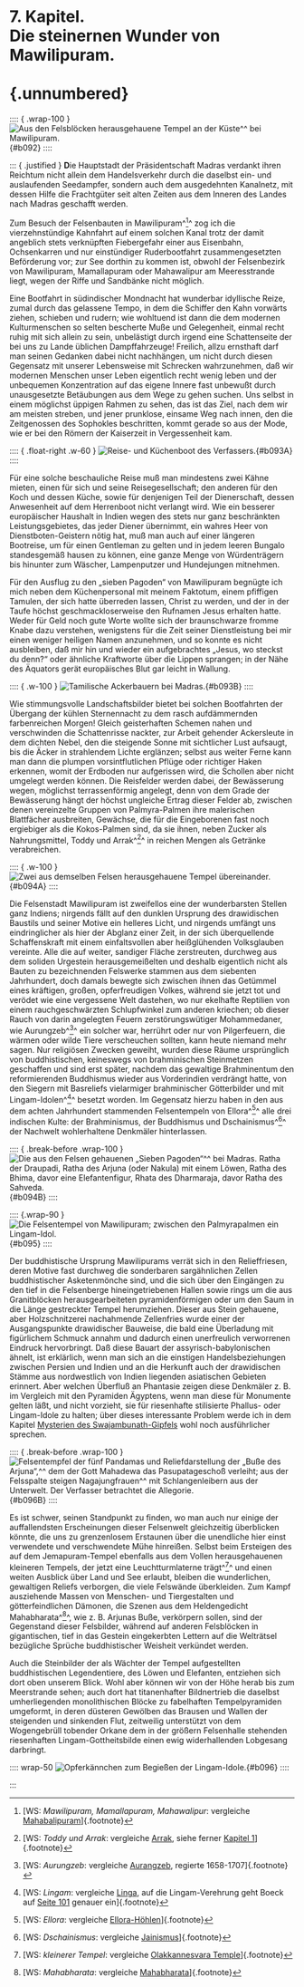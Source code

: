 # 7. Kapitel. <br /><strong>Die steinernen Wunder von Mawilipuram.</strong><br /><br /> {.unnumbered}

:::: { .wrap-100 }
![Aus den Felsblöcken herausgehauene Tempel an der Küste^[^150]^ bei Mawilipuram.](Kurt_boeck_indien_nepal_092.jpg "Kurt_boeck_indien_nepal_092.jpg"){#b092}
::::

::: { .justified }
**D**ie Hauptstadt der Präsidentschaft Madras verdankt ihren Reichtum
nicht allein dem Handelsverkehr durch die daselbst ein- und auslaufenden
Seedampfer, sondern auch dem ausgedehnten Kanalnetz, mit dessen Hilfe
die Frachtgüter seit alten Zeiten aus dem Inneren des Landes nach Madras
geschafft werden.

Zum Besuch der Felsenbauten in Mawilipuram^[^151]^ zog ich die
vierzehnstündige Kahnfahrt auf einem solchen Kanal trotz der damit
angeblich stets verknüpften Fiebergefahr einer aus Eisenbahn,
Ochsenkarren und nur einstündiger Ruderbootfahrt zusammengesetzten
Beförderung vor; zur See dorthin zu kommen ist, obwohl der Felsenbezirk
von Mawilipuram, Mamallapuram oder Mahawalipur am Meeresstrande liegt,
wegen der Riffe und Sandbänke nicht möglich.

Eine Bootfahrt in südindischer Mondnacht hat wunderbar idyllische Reize,
zumal durch das gelassene Tempo, in dem die Schiffer den Kahn vorwärts
ziehen, schieben und rudern; wie wohltuend ist dann die dem modernen
Kulturmenschen so selten bescherte Muße und Gelegenheit, einmal recht
ruhig mit sich allein zu sein, unbelästigt durch irgend eine
Schattenseite der bei uns zu Lande üblichen Dampffahrzeuge! Freilich,
allzu ernsthaft darf man seinen Gedanken dabei nicht nachhängen, um
nicht durch diesen Gegensatz mit unserer Lebensweise mit Schrecken
wahrzunehmen, daß wir modernen Menschen unser Leben eigentlich recht
wenig leben und der unbequemen Konzentration auf das eigene Innere fast
unbewußt durch unausgesetzte Betäubungen aus dem Wege zu gehen suchen.
Uns selbst in einem möglichst üppigen Rahmen zu sehen, das ist das Ziel,
nach dem wir am meisten streben, und jener prunklose, einsame Weg nach
innen, den die Zeitgenossen des Sophokles beschritten, kommt gerade
so aus der Mode, wie er bei den Römern der Kaiserzeit in Vergessenheit kam.

:::: { .float-right .w-60 }
![Reise- und Küchenboot des Verfassers.](Kurt_boeck_indien_nepal_093A.jpg "Kurt_boeck_indien_nepal_093A.jpg"){#b093A}
::::

Für eine solche beschauliche Reise muß man mindestens zwei Kähne mieten, einen für sich und seine
Reisegesellschaft; den anderen für den Koch und dessen Küche, sowie für
denjenigen Teil der Dienerschaft, dessen Anwesenheit auf dem Herrenboot nicht verlangt wird.
Wie ein besserer europäischer Haushalt in Indien wegen des stets nur ganz beschränkten Leistungsgebietes,
das jeder Diener übernimmt, ein wahres Heer von Dienstboten-Geistern nötig hat, muß man auch auf einer
längeren Bootreise, um für einen Gentleman zu gelten und in jedem leeren Bungalo
standesgemäß hausen zu können, eine ganze Menge von Würdenträgern bis hinunter zum Wäscher,
Lampenputzer und Hundejungen mitnehmen.

Für den Ausflug zu den „sieben Pagoden“ von Mawilipuram begnügte ich mich neben dem Küchenpersonal
mit meinem Faktotum, einem pfiffigen Tamulen, der sich hatte überreden lassen,
Christ zu werden, und der in der Taufe höchst geschmackloserweise den Rufnamen Jesus erhalten hatte.
Weder für Geld noch gute Worte wollte sich der braunschwarze fromme Knabe dazu verstehen,
wenigstens für die Zeit seiner Dienstleistung bei mir einen weniger heiligen Namen anzunehmen,
und so konnte es nicht
ausbleiben, daß mir hin und wieder ein aufgebrachtes „Jesus, wo steckst
du denn?“ oder ähnliche Kraftworte über die Lippen sprangen; in der Nähe
des Äquators gerät europäisches Blut gar leicht in Wallung.

:::: { .w-100 }
![Tamilische Ackerbauern bei Madras.](Kurt_boeck_indien_nepal_093B.jpg "Kurt_boeck_indien_nepal_093B.jpg"){#b093B}
::::

Wie stimmungsvolle Landschaftsbilder bietet bei solchen Bootfahrten der
Übergang der kühlen Sternennacht zu dem rasch aufdämmernden
farbenreichen Morgen! Gleich geisterhaften Schemen nahen und
verschwinden die Schattenrisse nackter, zur Arbeit gehender Ackersleute
in dem dichten Nebel, den die steigende Sonne mit sichtlicher Lust
aufsaugt, bis die Äcker in strahlendem Lichte erglänzen; selbst aus
weiter Ferne kann man dann die plumpen vorsintflutlichen Pflüge oder
richtiger Haken erkennen, womit der Erdboden nur aufgerissen wird, die
Schollen aber nicht umgelegt werden können. Die Reisfelder werden dabei,
der Bewässerung wegen, möglichst terrassenförmig angelegt, denn von dem
Grade der Bewässerung hängt der höchst ungleiche Ertrag dieser Felder
ab, zwischen denen vereinzelte Gruppen von Palmyra-Palmen ihre
malerischen Blattfächer ausbreiten, Gewächse, die für die Eingeborenen
fast noch ergiebiger als die Kokos-Palmen sind, da sie ihnen, neben
Zucker als Nahrungsmittel, Toddy und Arrak^[^152]^ in reichen Mengen als
Getränke verabreichen.

:::: { .w-100 }
![Zwei aus demselben Felsen herausgehauene Tempel übereinander.](Kurt_boeck_indien_nepal_094A.jpg "Kurt_boeck_indien_nepal_094A.jpg"){#b094A}
::::

Die Felsenstadt Mawilipuram ist zweifellos eine der wunderbarsten
Stellen ganz Indiens; nirgends fällt auf den dunklen Ursprung des
drawidischen Baustils und seiner Motive ein helleres Licht, und nirgends
umfängt uns eindringlicher als hier der Abglanz einer Zeit, in der sich
überquellende Schaffenskraft mit einem einfaltsvollen aber heißglühenden
Volksglauben vereinte. Alle die auf weiter, sandiger Fläche zerstreuten,
durchweg aus dem soliden Urgestein herausgemeißelten und deshalb
eigentlich nicht als Bauten zu bezeichnenden Felswerke
stammen aus dem siebenten Jahrhundert, doch damals bewegte sich zwischen
ihnen das Getümmel eines kräftigen, großen, opferfreudigen Volkes,
während sie jetzt tot und verödet wie eine vergessene Welt dastehen, wo
nur ekelhafte Reptilien von einem rauchgeschwärzten Schlupfwinkel zum
anderen kriechen; ob dieser Rauch von darin angelegten Feuern
zerstörungswütiger Mohammedaner, wie Aurungzeb^[^153]^ ein solcher war,
herrührt oder nur von Pilgerfeuern, die wärmen oder wilde Tiere
verscheuchen sollten, kann heute niemand mehr sagen. Nur religiösen
Zwecken geweiht, wurden diese Räume ursprünglich von buddhistischen,
keineswegs von brahminischen Steinmetzen geschaffen und sind erst
später, nachdem das gewaltige Brahminentum den reformierenden Buddhismus
wieder aus Vorderindien verdrängt hatte, von den Siegern mit Basreliefs
vielarmiger brahminischer Götterbilder und mit Lingam-Idolen^[^154]^ besetzt
worden. Im Gegensatz hierzu haben in den aus dem achten Jahrhundert
stammenden Felsentempeln von Ellora^[^155]^ alle drei indischen Kulte: der
Brahminismus, der Buddhismus und Dschainismus^[^156]^ der Nachwelt
wohlerhaltene Denkmäler hinterlassen.

:::: { .break-before .wrap-100 }
![Die aus den Felsen gehauenen „Sieben Pagoden“^[^157]^ bei Madras.
<small>Ratha der Draupadi, Ratha des Arjuna (oder Nakula) mit einem Löwen, Ratha des Bhima, davor eine Elefantenfigur, Rhata des Dharmaraja, davor Ratha des Sahveda.</small>
](Kurt_boeck_indien_nepal_094B.jpg "Kurt_boeck_indien_nepal_094B.jpg"){#b094B}
::::

:::: {.wrap-90 }
![Die Felsentempel von Mawilipuram; zwischen den Palmyrapalmen ein Lingam-Idol.](Kurt_boeck_indien_nepal_095.jpg "Kurt_boeck_indien_nepal_095.jpg"){#b095}
::::

Der buddhistische Ursprung Mawilipurams verrät sich in den
Relieffriesen, deren Motive fast durchweg die sonderbaren sargähnlichen
Zellen buddhistischer Asketenmönche sind, und die sich über den
Eingängen zu den tief in die Felsenberge hineingetriebenen Hallen sowie
rings um die aus Granitblöcken herausgearbeiteten pyramidenförmigen oder
um den Saum in die Länge gestreckter Tempel herumziehen. Dieser aus
Stein gehauene, aber Holzschnitzerei nachahmende Zellenfries wurde einer
der Ausgangspunkte drawidischer Bauweise, die bald eine Überladung mit
figürlichem Schmuck annahm und dadurch einen unerfreulich verworrenen
Eindruck hervorbringt. Daß diese Bauart der
assyrisch-babylonischen ähnelt, ist erklärlich, wenn man sich an die
einstigen Handelsbeziehungen zwischen Persien und Indien und an die
Herkunft auch der drawidischen Stämme aus nordwestlich von Indien
liegenden asiatischen Gebieten erinnert. Aber welchen Überfluß an
Phantasie zeigen diese Denkmäler z. B. im Vergleich mit den Pyramiden
Ägyptens, wenn man diese für Monumente gelten läßt, und nicht vorzieht,
sie für riesenhafte stilisierte Phallus- oder Lingam-Idole zu halten;
über dieses interessante Problem werde ich in dem Kapitel [Mysterien des
Swajambunath-Gipfels](#Kapitel_vierundzwanzig) wohl noch ausführlicher sprechen.

:::: { .break-before .wrap-100 }
![Felsentempfel der fünf Pandamas und Reliefdarstellung der „Buße des Arjuna“,^[^158]^ dem der Gott Mahadewa das Pasupatageschoß verleiht; aus der Felsspalte steigen Nagajungfrauen^[^159]^ mit Schlangenleibern aus der Unterwelt. Der Verfasser betrachtet die Allegorie.
](Kurt_boeck_indien_nepal_096B.jpg "Kurt_boeck_indien_nepal_096B.jpg"){#b096B}
::::

Es ist schwer, seinen Standpunkt zu finden, wo man auch nur einige der
auffallendsten Erscheinungen dieser Felsenwelt gleichzeitig überblicken
könnte, die uns zu grenzenlosem Erstaunen über die unendliche hier einst
verwendete und verschwendete Mühe hinreißen. Selbst beim Ersteigen des
auf dem Jemapuram-Tempel ebenfalls aus dem Vollen herausgehauenen
kleineren Tempels, der jetzt eine Leuchtturmlaterne trägt^[^160]^ und einen
weiten Ausblick über Land und See erlaubt, bleiben die wunderlichen,
gewaltigen Reliefs verborgen, die viele Felswände überkleiden. Zum Kampf
ausziehende Massen von Menschen- und Tiergestalten und götterfeindlichen
Dämonen, die Szenen aus dem Heldengedicht Mahabharata^[^161]^, wie z. B.
Arjunas Buße, verkörpern sollen, sind der Gegenstand dieser Felsbilder,
während auf anderen Felsblöcken in gigantischen, tief in das Gestein
eingekerbten Lettern auf die Welträtsel bezügliche Sprüche
buddhistischer Weisheit verkündet werden.

Auch die Steinbilder der als Wächter der Tempel aufgestellten
buddhistischen Legendentiere, des Löwen und Elefanten, entziehen sich
dort oben unserem Blick. Wohl aber können wir von der Höhe herab bis zum
Meerstrande sehen; auch dort hat titanenhafter Bildnertrieb die daselbst
umherliegenden monolithischen Blöcke zu fabelhaften Tempelpyramiden
umgeformt, in deren düsteren Gewölben das Brausen und Wallen der
steigenden und sinkenden Flut, zeitweilig unterstützt von dem
Wogengebrüll tobender Orkane dem in der größern Felsenhalle stehenden
riesenhaften Lingam-Gottheitsbilde einen ewig widerhallenden Lobgesang
darbringt.

:::: wrap-50
![Opferkännchen zum Begießen der Lingam-Idole.](Kurt_boeck_indien_nepal_096.jpg "Kurt_boeck_indien_nepal_096.jpg"){#b096}
::::

:::

[^150]: [WS: *Tempel an der Küste*: vergleiche
    [Küstentempel](https://de.wikipedia.org/wiki/Küstentempel)]{.footnote}

[^151]: [WS: *Mawilipuram, Mamallapuram, Mahawalipur*: vergleiche
    [Mahabalipuram](https://de.wikipedia.org/wiki/Mahabalipuram)]{.footnote}

[^152]: [WS: *Toddy und Arrak*: vergleiche [Arrak](https://de.wikipedia.org/wiki/Arrak),
    siehe ferner [Kapitel 1](#Kapitel_eins)]{.footnote}

[^153]: [WS: *Aurungzeb*: vergleiche [Aurangzeb](https://de.wikipedia.org/wiki/Aurangzeb),
    regierte 1658-1707]{.footnote}

[^154]: [WS: *Lingam*: vergleiche [Linga](https://de.wikipedia.org/wiki/Linga), auf die
    Lingam-Verehrung geht Boeck auf [Seite 101](ch011.xhtml#Seite_101) genauer ein]{.footnote}

[^155]: [WS: *Ellora*: vergleiche
    [Ellora-Höhlen](https://de.wikipedia.org/wiki/Ellora-Höhlen)]{.footnote}

[^156]: [WS: *Dschainismus*: vergleiche
    [Jainismus](https://de.wikipedia.org/wiki/Jainismus)]{.footnote}

[^157]: [WS: *Sieben Pagoden*: vergleiche [Fünf
    Rathas](https://de.wikipedia.org/wiki/Fünf_Rathas). Zu den Figuren/Gottheiten
    ebenfalls dort.]{.footnote}

[^158]: [WS: \'\'Reliefdarstellung \'\': vergleiche [Felsrelief „Herabkunft
    der Ganga“](https://de.wikipedia.org/wiki/Mamallapuram#Felsrelief_„Herabkunft_der_Ganga“)]{.footnote}

[^159]: [WS: *Naga*: vergleiche [Naga](https://de.wikipedia.org/wiki/Naga_(Mythologie))]{.footnote}

[^160]: [WS: *kleinerer Tempel*: vergleiche [Olakkannesvara
    Temple](https://en.wikipedia.org/wiki/Olakkannesvara_Temple)]{.footnote}

[^161]: [WS: *Mahabharata*: vergleiche
    [Mahabharata](https://de.wikipedia.org/wiki/Mahabharata)]{.footnote}

